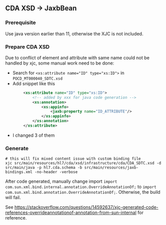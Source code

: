 ## CDA XSD -> JaxbBean

### Prerequisite
Use java version earlier than 11, otherwise the XJC is not included.

### Prepare CDA XSD
Due to conflict of element and attribute with same name could not be handled by xjc, some manual work need to be done:

- Search for `<xs:attribute name="ID" type="xs:ID">` in `POCD_MT000040_SDTC.xsd`
- Add snippet like this
``` xml
        <xs:attribute name="ID" type="xs:ID">
            <!-- added by xxx for java code generation -->
            <xs:annotation>
                <xs:appinfo>
                    <jaxb:property name="ID_ATTRIBUTE"/>
                </xs:appinfo>
            </xs:annotation>
        </xs:attribute>
```
- I changed 3 of them

### Generate
``` shell script
# this will fix mixed content issue with custom binding file
xjc src/main/resources/hl7/cda/xsd/infrastructure/cda/CDA_SDTC.xsd -d src/main/java -p hl7.cda.schema -b src/main/resources/jaxb-bindings.xml -no-header -verbose
```

After code generated, manually change import `import com.sun.xml.bind.internal.annotation.OverrideAnnotationOf;` to
`import com.sun.xml.bind.annotation.OverrideAnnotationOf;`. Otherwise, the build will fail.

See <https://stackoverflow.com/questions/14592637/xjc-generated-code-references-overrideannotationof-annotation-from-sun-internal> for reference. 